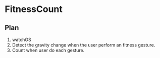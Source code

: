 # FitnessCount
## Plan
1. watchOS
2. Detect the gravity change when the user perform an fitness gesture.
3. Count when user do each gesture.
